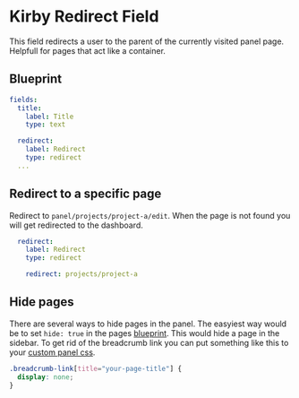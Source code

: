 # Kirby Redirect Field

This field redirects a user to the parent of the currently visited panel page.
Helpfull for pages that act like a container.

## Blueprint
```yml
fields:
  title:
    label: Title
    type: text

  redirect:
    label: Redirect
    type: redirect
  ...
```

## Redirect to a specific page

Redirect to `panel/projects/project-a/edit`.
When the page is not found you will get redirected to the dashboard.

```yml
  redirect:
    label: Redirect
    type: redirect

    redirect: projects/project-a
```

## Hide pages
There are several ways to hide pages in the panel. The easyiest way would be to set `hide: true` in the pages [blueprint](https://getkirby.com/docs/panel/blueprints/page-settings#hide-page). This would hide a page in the sidebar. To get rid of the breadcrumb link you can put something like this to your [custom panel css](https://getkirby.com/docs/developer-guide/panel/css).

```css
.breadcrumb-link[title="your-page-title"] {
  display: none;
}
```
